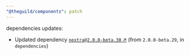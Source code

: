 ```yaml
---
"@theguild/components": patch
---
```

dependencies updates:
  - Updated dependency [`nextra@2.0.0-beta.30` ↗︎](https://www.npmjs.com/package/nextra/v/2.0.0) (from `2.0.0-beta.29`, in `dependencies`)

